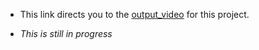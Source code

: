 * This link directs you to the [output_video]("https://drive.google.com/file/d/1-CQmcpC5KzmzYXLDyyk8VZ6vUrOpGqWt/view?usp=sharing") for this project.

* *This is still in progress*